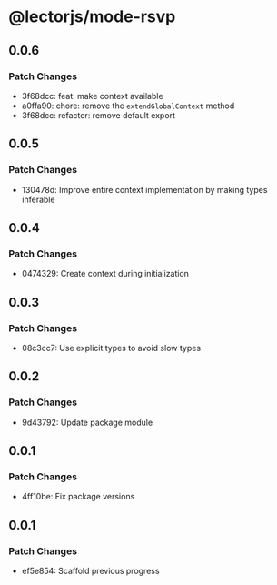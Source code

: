 # @lectorjs/mode-rsvp

## 0.0.6

### Patch Changes

- 3f68dcc: feat: make context available
- a0ffa90: chore: remove the `extendGlobalContext` method
- 3f68dcc: refactor: remove default export

## 0.0.5

### Patch Changes

- 130478d: Improve entire context implementation by making types inferable

## 0.0.4

### Patch Changes

- 0474329: Create context during initialization

## 0.0.3

### Patch Changes

- 08c3cc7: Use explicit types to avoid slow types

## 0.0.2

### Patch Changes

- 9d43792: Update package module

## 0.0.1

### Patch Changes

- 4ff10be: Fix package versions

## 0.0.1

### Patch Changes

- ef5e854: Scaffold previous progress
